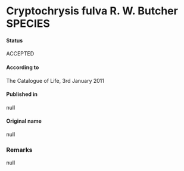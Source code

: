 Cryptochrysis fulva R. W. Butcher SPECIES
=======

#### Status
ACCEPTED

#### According to
The Catalogue of Life, 3rd January 2011

#### Published in
null

#### Original name
null

### Remarks
null